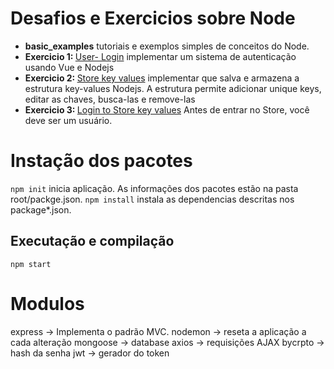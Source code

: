 # Desafios e Exercicios sobre Node

<ul>
    <li><strong>basic_examples</strong> tutoriais e exemplos simples de conceitos do Node. </li> 
    <li><strong>Exercicio 1: </strong><a href="user-login/">User- Login</a>  implementar um sistema de autenticação usando Vue e Nodejs</li> 
    <li><strong>Exercicio 2: </strong><a href="store/"> Store key values</a>  implementar que salva e armazena a estrutura key-values Nodejs. A estrutura permite adicionar unique keys, editar as chaves, busca-las e remove-las</li> 
    <li><strong>Exercicio 3: </strong><a href="login-todo/">Login to Store key values</a> Antes de entrar no Store, você deve ser um usuário.</li> 
</ul>

# Instação dos pacotes
```npm init``` inicia aplicação. As informações dos pacotes estão na pasta root/packge.json.
```npm install``` instala as dependencias descritas nos package*.json.

## Executação e compilação
```npm start```

# Modulos
express -> Implementa o padrão MVC.
nodemon -> reseta a aplicação a cada alteração
mongoose -> database
axios -> requisições AJAX
bycrpto -> hash da senha
jwt -> gerador do token
